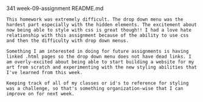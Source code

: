 <!--  --> 341 week-09-assignment README.md

    This homework was extremely difficult. The drop down menu was the hardest part especially with the hidden elements. The excitement about now being able to style with css is great though!! I had a love hate relationship with this assignment because of the ability to use css and then the difficulty with drop down menus.

    Something I am interested in doing for future assignments is having linked .html pages so the drop down menu does not have dead links. I am overly-excited about being able to start building a website for my art from scratch and experimenting with the new styling abilities that I've learned from this week.

    Keeping track of all of my classes or id's to reference for styling was a challenge, so that's something organization-wise that I can improve on for next week.
